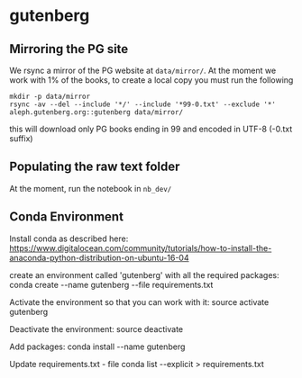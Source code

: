 # gutenberg

## Mirroring the PG site
We rsync a mirror of the PG website at `data/mirror/`.
At the moment we work with 1% of the books, to create a local copy
you must run the following

```
mkdir -p data/mirror
rsync -av --del --include '*/' --include '*99-0.txt' --exclude '*' aleph.gutenberg.org::gutenberg data/mirror/
```

this will download only PG books ending in 99 and encoded in UTF-8 (-0.txt suffix)

## Populating the raw text folder

At the moment, run the notebook in `nb_dev/`

## Conda Environment

Install conda as described here: https://www.digitalocean.com/community/tutorials/how-to-install-the-anaconda-python-distribution-on-ubuntu-16-04

create an environment called 'gutenberg' with all the required packages:
conda create --name gutenberg --file requirements.txt

Activate the environment so that you can work with it:
source activate gutenberg

Deactivate the environment:
source deactivate

Add packages:
conda install --name gutenberg <package>

Update requirements.txt - file
conda list --explicit > requirements.txt

